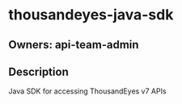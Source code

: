 # thousandeyes-java-sdk

## Owners: api-team-admin

## Description

Java SDK for accessing ThousandEyes v7 APIs
